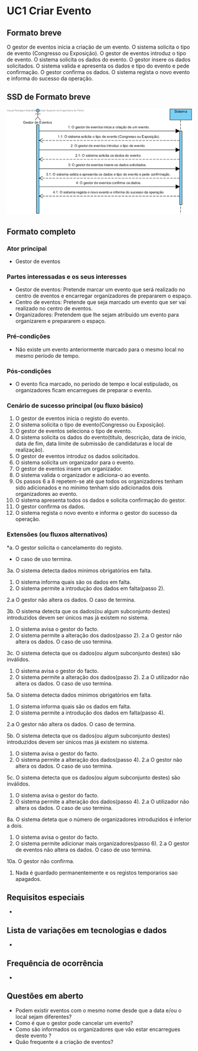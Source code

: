 # UC1 Criar Evento
## Formato breve
O gestor de eventos inicia a criação de um evento.
O sistema solicita o tipo de evento (Congresso ou Exposição).
O gestor de eventos introduz o tipo de evento.
O sistema solicita os dados do evento.
O gestor insere os dados solicitados.
O sistema valida e apresenta os dados e tipo do evento e pede confirmação.
O gestor confirma os dados.
O sistema regista o novo evento e informa do sucesso da operação.

## SSD de Formato breve
![SSD_UC1.png](../../Imagens/SSD_UC1.png)

## Formato completo

### Ator principal
* Gestor de eventos

### Partes interessadas e os seus interesses
+ Gestor de eventos: Pretende marcar um evento que será realizado no centro de eventos e encarregar organizadores de prepararem o espaço.
+ Centro de eventos: Pretende que seja marcado um evento que ser vai realizado no centro de eventos.
+ Organizadores: Pretendem que lhe sejam atribuido um evento para organizarem e prepararem o espaço.

### Pré-condições
+ Não existe um evento anteriormente marcado para o mesmo local no mesmo período de tempo.

### Pós-condições
* O evento fica marcado, no periodo de tempo e local estipulado, os organizadores ficam encarregues de preparar o evento.

### Cenário de sucesso principal (ou fluxo básico)
1. O gestor de eventos inicia o registo do evento.
2. O sistema solicita o tipo de evento(Congresso ou Exposição).
3. O gestor de eventos seleciona o tipo de evento.
4. O sistema solicita os dados do evento(titulo, descrição, data de inicio, data de fim, data limite de submissão de candidaturas e local de realização).
5. O gestor de eventos introduz os dados solicitados.
6. O sistema solicita um organizador para o evento.
7. O gestor de eventos insere um organizador.
8. O sistema valida o organizador e adiciona-o ao evento.
9. Os passos 6 a 8 repetem-se até que todos os organizadores tenham sido adicionados e no minimo tenham sido adicionados dois organizadores ao evento.
10. O sistema apresenta todos os dados e solicita confirmação do gestor.
11. O gestor confirma os dados.
12. O sistema regista o novo evento e informa o gestor do sucesso da operação.

### Extensões (ou fluxos alternativos)
\*a. O gestor solicita o cancelamento do registo.

+ O caso de uso termina.

3a. O sistema detecta dados minimos obrigatórios em falta.
1. O sistema informa quais são os dados em falta.
2. O sistema permite a introdução dos dados em falta(passo 2).

  2.a O gestor não altera os dados. O caso de termina.

3b. O sistema detecta que os dados(ou algum subconjunto destes) introduzidos devem ser únicos mas já existem no sistema.

1. O sistema avisa o gestor do facto.
2. O sistema permite a alteração dos dados(passo 2).
  2.a O gestor não altera os dados. O caso de uso termina.

3c. O sistema detecta que os dados(ou algum subconjunto destes) são inválidos.
1. O sistema avisa o gestor do facto.
2. O sistema permite a alteração dos dados(passo 2).
  2.a O utilizador não altera os dados. O caso de uso termina.

5a. O sistema detecta dados minimos obrigatórios em falta.
1. O sistema informa quais são os dados em falta.
2. O sistema permite a introdução dos dados em falta(passo 4).

  2.a O gestor não altera os dados. O caso de termina.

5b. O sistema detecta que os dados(ou algum subconjunto destes) introduzidos devem ser únicos mas já existem no sistema.

1. O sistema avisa o gestor do facto.
2. O sistema permite a alteração dos dados(passo 4).
  2.a O gestor não altera os dados. O caso de uso termina.

5c. O sistema detecta que os dados(ou algum subconjunto destes) são inválidos.
1. O sistema avisa o gestor do facto.
2. O sistema permite a alteração dos dados(passo 4).
  2.a O utilizador não altera os dados. O caso de uso termina.

8a. O sistema deteta que o número de organizadores introduzidos é inferior a dois.
1. O sistema avisa o gestor do facto.
2. O sistema permite adicionar mais organizadores(passo 6).
  2.a O gestor de eventos não altera os dados. O caso de uso termina.  

10a. O gestor não confirma.
1. Nada é guardado permanentemente e os registos temporarios sao apagados.
## Requisitos especiais
*

## Lista de variações em tecnologias e dados
*

## Frequência de ocorrência
*

## Questões em aberto
+ Podem existir eventos com o mesmo nome desde que a data e/ou o local sejam diferentes?
+ Como é que o gestor pode cancelar um evento?
+ Como são informados os organizadores que vão estar encarregues deste evento ?
+ Quão frequente é a criação de eventos?
